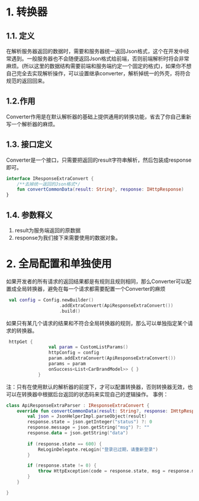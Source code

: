 # 1. 转换器
## 1.1. 定义
在解析服务器返回的数据时，需要和服务器统一返回Json格式，这个在开发中经常遇到。一般服务器也不会随便返回Json格式给前端，否则前端解析时将会非常麻烦。(所以这里的数据结构需要前端和服务端约定一个固定的格式)，如果你不想自己完全去实现解析操作，可以设置继承converter，解析掉统一的外壳，将符合规范的返回回来。

## 1.2.作用
Converter作用是在默认解析器的基础上提供通用的转换功能，省去了你自己重新写一个解析器的麻烦。
## 1.3. 接口定义
Converter是一个接口，只需要把返回的result字符串解析，然后包装成response即可。
```kotlin
interface IResponseExtraConvert {
    /**去掉统一返回的Json格式*/
    fun convertCommonData(result: String?, response: IHttpResponse)
}
```

## 1.4. 参数释义
1. result为服务端返回的原数据
2. response为我们接下来需要使用的数据对象。

# 2. 全局配置和单独使用
如果开发者的所有请求的返回结果都是有规则且规则相同，那么Converter可以配置成全局转换器，避免在每一个请求都需要配置一个Converter的麻烦
```kotlin
 val config = Config.newBuilder()
                    .addExtraConvert(ApiResponseExtraConvert())
                    .build()
```
如果只有某几个请求的结果和不符合全局转换器的规则，那么可以单独指定某个请求的转换器。
```kotlin
 httpGet {
                val param = CustomListParams()
                httpConfig = config
                param.addExtraConvert(ApiResponseExtraConvert())
                params = param
                onSuccess<List<CarBrandModel>> { }
            }
```
注：只有在使用默认的解析器的前提下，才可以配置转换器，否则转换器无效，也可以在转换器中根据后台返回的状态码来实现自己的逻辑操作。
事例：
```kotlin
class ApiResponseExtraParser : IResponseExtraConvert {
    override fun convertCommonData(result: String?, response: IHttpResponse) {
        val json = JsonHelperImpl.parseObject(result)
        response.state = json.getInteger("status") ?: 0
        response.message = json.getString("msg") ?: ""
        response.data = json.getString("data")
        
        if (response.state == 600) {
            ReLoginDelegate.reLogin("登录已过期，请重新登录")
        }

        if (response.state != 0) {
            throw HttpException(code = response.state, msg = response.message)
        }
    }

}
```